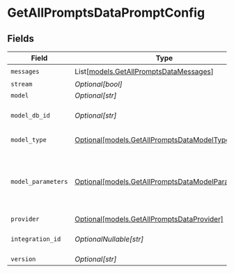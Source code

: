 # GetAllPromptsDataPromptConfig


## Fields

| Field                                                                                              | Type                                                                                               | Required                                                                                           | Description                                                                                        |
| -------------------------------------------------------------------------------------------------- | -------------------------------------------------------------------------------------------------- | -------------------------------------------------------------------------------------------------- | -------------------------------------------------------------------------------------------------- |
| `messages`                                                                                         | List[[models.GetAllPromptsDataMessages](../models/getallpromptsdatamessages.md)]                   | :heavy_check_mark:                                                                                 | N/A                                                                                                |
| `stream`                                                                                           | *Optional[bool]*                                                                                   | :heavy_minus_sign:                                                                                 | N/A                                                                                                |
| `model`                                                                                            | *Optional[str]*                                                                                    | :heavy_minus_sign:                                                                                 | N/A                                                                                                |
| `model_db_id`                                                                                      | *Optional[str]*                                                                                    | :heavy_minus_sign:                                                                                 | The id of the resource                                                                             |
| `model_type`                                                                                       | [Optional[models.GetAllPromptsDataModelType]](../models/getallpromptsdatamodeltype.md)             | :heavy_minus_sign:                                                                                 | The type of the model                                                                              |
| `model_parameters`                                                                                 | [Optional[models.GetAllPromptsDataModelParameters]](../models/getallpromptsdatamodelparameters.md) | :heavy_minus_sign:                                                                                 | Model Parameters: Not all parameters apply to every model                                          |
| `provider`                                                                                         | [Optional[models.GetAllPromptsDataProvider]](../models/getallpromptsdataprovider.md)               | :heavy_minus_sign:                                                                                 | N/A                                                                                                |
| `integration_id`                                                                                   | *OptionalNullable[str]*                                                                            | :heavy_minus_sign:                                                                                 | The id of the resource                                                                             |
| `version`                                                                                          | *Optional[str]*                                                                                    | :heavy_minus_sign:                                                                                 | N/A                                                                                                |
